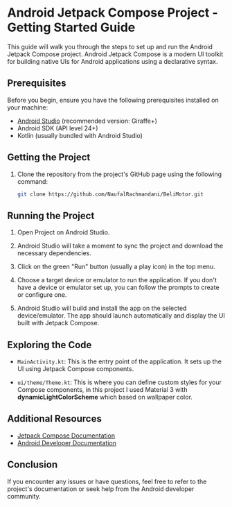 # Android Jetpack Compose Project - Getting Started Guide

This guide will walk you through the steps to set up and run the Android Jetpack Compose project. Android Jetpack Compose is a modern UI toolkit for building native UIs for Android applications using a declarative syntax.

## Prerequisites

Before you begin, ensure you have the following prerequisites installed on your machine:

- [Android Studio](https://developer.android.com/studio) (recommended version: Giraffe+)
- Android SDK (API level 24+)
- Kotlin (usually bundled with Android Studio)

## Getting the Project

1. Clone the repository from the project's GitHub page using the following command:

   ```bash
   git clone https://github.com/NaufalRachmandani/BeliMotor.git
   ```

## Running the Project

1. Open Project on Android Studio.

2. Android Studio will take a moment to sync the project and download the necessary dependencies.

3. Click on the green "Run" button (usually a play icon) in the top menu.

4. Choose a target device or emulator to run the application. If you don't have a device or emulator set up, you can follow the prompts to create or configure one.

5. Android Studio will build and install the app on the selected device/emulator. The app should launch automatically and display the UI built with Jetpack Compose.

## Exploring the Code

- `MainActivity.kt`: This is the entry point of the application. It sets up the UI using Jetpack Compose components.

- `ui/theme/Theme.kt`: This is where you can define custom styles for your Compose components, in this project I used Material 3 with **dynamicLightColorScheme** which based on wallpaper color.

## Additional Resources

- [Jetpack Compose Documentation](https://developer.android.com/jetpack/compose)
- [Android Developer Documentation](https://developer.android.com/docs)

## Conclusion

If you encounter any issues or have questions, feel free to refer to the project's documentation or seek help from the Android developer community.
